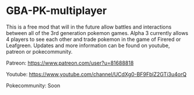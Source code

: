 # GBA-PK-multiplayer

This is a free mod that will in the future allow battles and interactions between all of the 3rd generation pokemon games. Alpha 3 currently allows 4 players to see each other and trade pokemon in the game of Firered or Leafgreen. Updates and more information can be found on youtube, patreon or pokecommunity.


Patreon: https://www.patreon.com/user?u=81688818


Youtube: https://www.youtube.com/channel/UCdXg0-BF9FblZ2GTi3u4orQ


Pokecommunity: Soon
